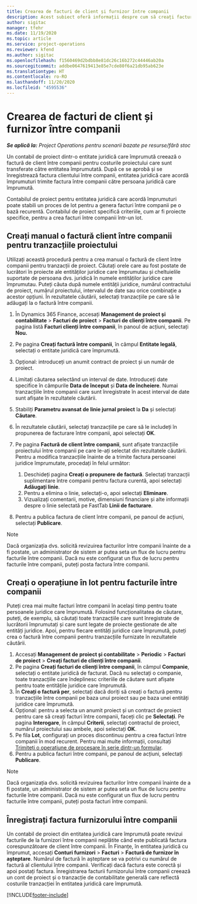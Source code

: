 ```yaml
---
title: Crearea de facturi de client și furnizor între companii
description: Acest subiect oferă informații despre cum să creați facturi de client și vânzător între companii.
author: sigitac
manager: tfehr
ms.date: 11/19/2020
ms.topic: article
ms.service: project-operations
ms.reviewer: kfend
ms.author: sigitac
ms.openlocfilehash: f1560469d2bdbb8e81dc26c16b272c44446ab20a
ms.sourcegitcommit: addbe0647619413e85e7cde80f6a21db95ab623e
ms.translationtype: HT
ms.contentlocale: ro-RO
ms.lasthandoff: 11/20/2020
ms.locfileid: "4595536"
---
```

# <a name="create-intercompany-customer-and-vendor-invoices"></a>Crearea de facturi de client și furnizor între companii

_**Se aplică la:** Project Operations pentru scenarii bazate pe resurse/fără stoc_

Un contabil de proiect dintr-o entitate juridică care împrumută creează o factură de client între companii pentru costurile proiectului care sunt transferate către entitatea împrumutată. După ce se aprobă și se înregistrează factura clientului între companii, entitatea juridică care acordă împrumuturi trimite factura între companii către persoana juridică care împrumută.

Contabilul de proiect pentru entitatea juridică care acordă împrumuturi poate stabili un proces de lot pentru a genera facturi între companii pe o bază recurentă. Contabilul de proiect specifică criteriile, cum ar fi proiecte specifice, pentru a crea facturi între companii într-un lot.

## <a name="manually-create-an-intercompany-customer-invoice-for-project-transactions"></a>Creați manual o factură client între companii pentru tranzacțiile proiectului 

Utilizați această procedură pentru a crea manual o factură de client între companii pentru tranzacții de proiect. Căutați orele care au fost postate de lucrători în proiecte ale entităților juridice care împrumutau și cheltuielile suportate de persoana dvs. juridică în numele entităților juridice care împrumutau. Puteți căuta după numele entității juridice, numărul contractului de proiect, numărul proiectului, intervalul de date sau orice combinație a acestor opțiuni. În rezultatele căutării, selectați tranzacțiile pe care să le adăugați la o factură între companii.

1. În Dynamics 365 Finance, accesați **Management de proiect și contabilitate** > **Facturi de proiect** > **Facturi de clienți între companii**. Pe pagina listă **Facturi clienți între companii**, în panoul de acțiuni, selectați **Nou.**
2. Pe pagina **Creați factură între companii**, în câmpul **Entitate legală**, selectați o entitate juridică care împrumută.
3. Opțional: introduceți un anumit contract de proiect și un număr de proiect.
4. Limitați căutarea selectând un interval de date. Introduceți date specifice în câmpurile **Data de început** și **Data de încheiere**. Numai tranzacțiile între companii care sunt înregistrate în acest interval de date sunt afișate în rezultatele căutării.
5. Stabiliți **Parametru avansat de linie jurnal proiect** la **Da** și selectați **Căutare**.
6. În rezultatele căutării, selectați tranzacțiile pe care să le includeți în propunerea de facturare între companii, apoi selectați **OK**.
7. Pe pagina **Factură de client între companii**, sunt afișate tranzacțiile proiectului între companii pe care le-ați selectat din rezultatele căutării. Pentru a modifica tranzacțiile înainte de a trimite factura persoanei juridice împrumutate, procedați în felul următor:
  
    1. Deschideți pagina **Creați o propunere de factură**. Selectați tranzacții suplimentare între companii pentru factura curentă, apoi selectați **Adăugați linie**.
    2. Pentru a elimina o linie, selectați-o, apoi selectați **Eliminare**.
    3. Vizualizați comentarii, motive, dimensiuni financiare și alte informații despre o linie selectată pe FastTab  **Linii de facturare**.
    
8. Pentru a publica factura de client între companii, pe panoul de acțiuni, selectați **Publicare**.

> [!NOTE]
> Dacă organizația dvs. solicită revizuirea facturilor între companii înainte de a fi postate, un administrator de sistem ar putea seta un flux de lucru pentru facturile între companii. Dacă nu este configurat un flux de lucru pentru facturile între companii, puteți posta factura între companii.

## <a name="create-a-batch-job-for-intercompany-invoices"></a>Creați o operațiune în lot pentru facturile între companii

Puteți crea mai multe facturi între companii în același timp pentru toate persoanele juridice care împrumută. Folosind funcționalitatea de căutare, puteți, de exemplu, să căutați toate tranzacțiile care sunt înregistrate de lucrătorii împrumutați și care sunt legate de proiecte gestionate de alte entități juridice. Apoi, pentru fiecare entități juridice care împrumută, puteți crea o factură între companii pentru tranzacțiile furnizate în rezultatele căutării.

1. Accesați **Management de proiect și contabilitate** > **Periodic** > **Facturi de proiect** > **Creați facturi de clienți între companii**.
2. Pe pagina **Creați facturi de clienți între companii**, în câmpul **Companie**, selectați o entitate juridică de facturat. Dacă nu selectați o companie, toate tranzacțiile care îndeplinesc criteriile de căutare sunt afișate pentru toate entitățile juridice care împrumută.
3. În **Creați o factură per**, selectați dacă doriți să creați o factură pentru tranzacțiile între companii pe baza unui proiect sau pe baza unei entități juridice care împrumută.
4. Opțional: pentru a selecta un anumit proiect și un contract de proiect pentru care să creați facturi între companii, faceți clic pe **Selectați**. Pe pagina **Interogare**, în câmpul **Criterii**, selectați contractul de proiect, numărul proiectului sau ambele, apoi selectați **OK**.
5. Pe fila **Lot**, configurați un proces discontinuu pentru a crea facturi între companii în mod recurent. Pentru mai multe informații, consultați [Trimiteți o operațiune de procesare în serie dintr-un formular](https://docs.microsoft.com/dynamicsax-2012/appuser-itpro/submit-a-batch-processing-job-from-a-form).
6. Pentru a publica facturi între companii, pe panoul de acțiuni, selectați **Publicare**.

> [!NOTE]
> Dacă organizația dvs. solicită revizuirea facturilor între companii înainte de a fi postate, un administrator de sistem ar putea seta un flux de lucru pentru facturile între companii. Dacă nu este configurat un flux de lucru pentru facturile între companii, puteți posta facturi între companii.

## <a name="post-the-intercompany-vendor-invoice"></a>Înregistrați factura furnizorului între companii

Un contabil de proiect din entitatea juridică care împrumută poate revizui facturile de la furnizori între companii neplătite când este publicată factura corespunzătoare de client între companii. În Finanțe, în entitatea juridică cu împrumut, accesați **Conturi furnizori** > **Facturi** > **Factură de furnizor în așteptare**. Numărul de factură în așteptare se va potrivi cu numărul de factură al clientului între companii. Verificați dacă factura este corectă și apoi postați factura. Înregistrarea facturii furnizorului între companii creează un cont de proiect și o tranzacție de contabilitate generală care reflectă costurile tranzacției în entitatea juridică care împrumută.


[!INCLUDE[footer-include](../includes/footer-banner.md)]